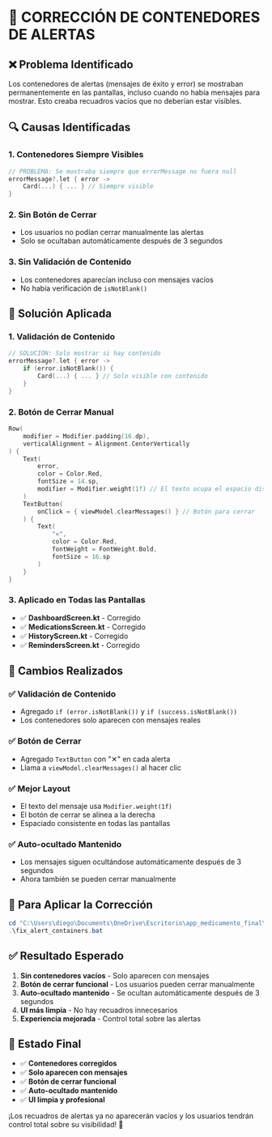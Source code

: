 # 🔧 CORRECCIÓN DE CONTENEDORES DE ALERTAS

## ❌ **Problema Identificado**

Los contenedores de alertas (mensajes de éxito y error) se mostraban permanentemente en las pantallas, incluso cuando no había mensajes para mostrar. Esto creaba recuadros vacíos que no deberían estar visibles.

## 🔍 **Causas Identificadas**

### **1. Contenedores Siempre Visibles**
```kotlin
// PROBLEMA: Se mostraba siempre que errorMessage no fuera null
errorMessage?.let { error ->
    Card(...) { ... } // Siempre visible
}
```

### **2. Sin Botón de Cerrar**
- Los usuarios no podían cerrar manualmente las alertas
- Solo se ocultaban automáticamente después de 3 segundos

### **3. Sin Validación de Contenido**
- Los contenedores aparecían incluso con mensajes vacíos
- No había verificación de `isNotBlank()`

## 🔧 **Solución Aplicada**

### **1. Validación de Contenido**
```kotlin
// SOLUCIÓN: Solo mostrar si hay contenido
errorMessage?.let { error ->
    if (error.isNotBlank()) {
        Card(...) { ... } // Solo visible con contenido
    }
}
```

### **2. Botón de Cerrar Manual**
```kotlin
Row(
    modifier = Modifier.padding(16.dp),
    verticalAlignment = Alignment.CenterVertically
) {
    Text(
        error,
        color = Color.Red,
        fontSize = 14.sp,
        modifier = Modifier.weight(1f) // El texto ocupa el espacio disponible
    )
    TextButton(
        onClick = { viewModel.clearMessages() } // Botón para cerrar
    ) {
        Text(
            "✕",
            color = Color.Red,
            fontWeight = FontWeight.Bold,
            fontSize = 16.sp
        )
    }
}
```

### **3. Aplicado en Todas las Pantallas**
- ✅ **DashboardScreen.kt** - Corregido
- ✅ **MedicationsScreen.kt** - Corregido  
- ✅ **HistoryScreen.kt** - Corregido
- ✅ **RemindersScreen.kt** - Corregido

## 🎯 **Cambios Realizados**

### **✅ Validación de Contenido**
- Agregado `if (error.isNotBlank())` y `if (success.isNotBlank())`
- Los contenedores solo aparecen con mensajes reales

### **✅ Botón de Cerrar**
- Agregado `TextButton` con "✕" en cada alerta
- Llama a `viewModel.clearMessages()` al hacer clic

### **✅ Mejor Layout**
- El texto del mensaje usa `Modifier.weight(1f)`
- El botón de cerrar se alinea a la derecha
- Espaciado consistente en todas las pantallas

### **✅ Auto-ocultado Mantenido**
- Los mensajes siguen ocultándose automáticamente después de 3 segundos
- Ahora también se pueden cerrar manualmente

## 🚀 **Para Aplicar la Corrección**

```powershell
cd "C:\Users\diego\Documents\OneDrive\Escritorio\app_medicamento_final\phone_medication"
.\fix_alert_containers.bat
```

## ✅ **Resultado Esperado**

1. **Sin contenedores vacíos** - Solo aparecen con mensajes
2. **Botón de cerrar funcional** - Los usuarios pueden cerrar manualmente
3. **Auto-ocultado mantenido** - Se ocultan automáticamente después de 3 segundos
4. **UI más limpia** - No hay recuadros innecesarios
5. **Experiencia mejorada** - Control total sobre las alertas

## 🎉 **Estado Final**

- ✅ **Contenedores corregidos**
- ✅ **Solo aparecen con mensajes**
- ✅ **Botón de cerrar funcional**
- ✅ **Auto-ocultado mantenido**
- ✅ **UI limpia y profesional**

¡Los recuadros de alertas ya no aparecerán vacíos y los usuarios tendrán control total sobre su visibilidad! 🚀
